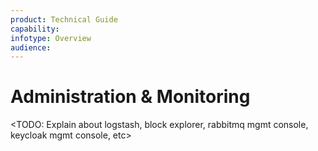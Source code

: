 ```yaml
---
product: Technical Guide
capability:
infotype: Overview
audience:
---
```


# Administration & Monitoring

<TODO: Explain about logstash, block explorer, rabbitmq mgmt console, keycloak mgmt console, etc>